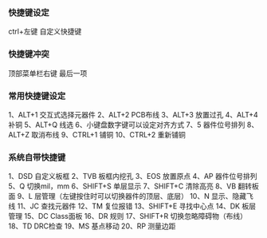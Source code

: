 ### 快捷键设定
ctrl+左键 自定义快捷键
### 快捷键冲突
顶部菜单栏右键 最后一项
### 常用快捷键设定
1、ALT+1 交互式选择元器件
2、ALT+2 PCB布线
3、ALT+3 放置过孔
4、ALT+4 补铜
5、ALT+Q 线选
6、小键盘数字键可以设定对齐方式
7、5 器件位号排列
8、ALT+Z 取消布线
9、CTRL+1 铺铜
10、CTRL+2 重新铺铜
### 系统自带快捷键
1、DSD 自定义板框
2、TVB 板框内挖孔
3、EOS 放置原点
4、AP 器件位号排列
5、Q 切换mil，mm
6、SHIFT+S 单层显示
7、SHIFT+C 清除高亮
8、VB 翻转板面
9、L 层管理（左键按住时可以切换器件的顶层、底层）
10、N 显示、隐藏飞线
11、JC 查找元器件
12、TM 复位报错
13、SHIFT+E 寻找中心点
14、DK 板层管理
15、DC Class面板
16、DR 规则
17、SHIFT+R 切换忽略障碍物（布线）
18、TD DRC检查
19、MS 基点移动
20、RP 测量边距